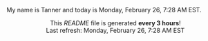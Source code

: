 My name is Tanner and today is Monday, February 26, 7:28 AM EST.

<p align="center">This <i>README</i> file is generated <b>every 3 hours</b>!</br>Last refresh: Monday, February 26, 7:28 AM EST<br /></p>
